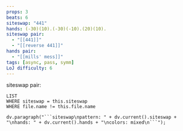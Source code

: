 ```yaml
---
props: 3
beats: 6
siteswap: "441"
hands: (-30)(10).(-30)(-10).(20)(10).
siteswap pair:
  - "[[441]]"
  - "[[reverse 441]]"
hands pair:
  - "[[mills' mess]]"
tags: [async, pass, symm]
LoJ difficulty: 6
---
```


siteswap pair:
```dataview
LIST
WHERE siteswap = this.siteswap
WHERE file.name != this.file.name
```
```dataviewjs
dv.paragraph("```siteswap\npattern: " + dv.current().siteswap + "\nhands: " + dv.current().hands + "\ncolors: mixed\n```");
```
